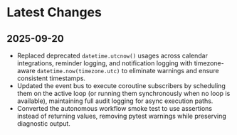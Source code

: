 # Latest Changes

## 2025-09-20
- Replaced deprecated `datetime.utcnow()` usages across calendar integrations, reminder logging, and notification logging with
  timezone-aware `datetime.now(timezone.utc)` to eliminate warnings and ensure consistent timestamps.
- Updated the event bus to execute coroutine subscribers by scheduling them on the active loop (or running them synchronously
  when no loop is available), maintaining full audit logging for async execution paths.
- Converted the autonomous workflow smoke test to use assertions instead of returning values, removing pytest warnings while
  preserving diagnostic output.
